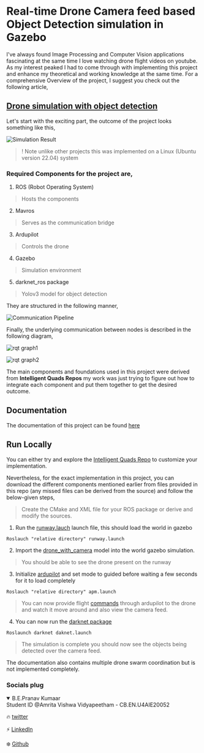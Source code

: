 # Real-time Drone Camera feed based Object Detection simulation in Gazebo

I've always found Image Processing and Computer Vision applications fascinating at the same time I love watching drone flight videos on youtube. As my interest peaked I had to come through with implementing this project and enhance my theoretical and working knowledge at the same time. For a comprehensive Overview of the project, I suggest you check out the following article,

## [Drone simulation with object detection](https://iq.opengenus.org/drone-simulation-with-object-detection/)

Let's start with the exciting part, the outcome of the project looks something like this,

![Simulation Result](https://github.com/genpranav/Yolov3-Object-Detection-from-Drone-feed/blob/main/Images/Simulation%20Result.png)

> ! Note unlike other projects this was implemented on a Linux (Ubuntu version 22.04) system

### Required Components for the project are,

1. ROS (Robot Operating System)
> Hosts the components
2. Mavros
> Serves as the communication bridge
3. Ardupilot
> Controls the drone
4. Gazebo
> Simulation environment
5. darknet_ros package
> Yolov3 model for object detection

They are structured in the following manner,

![Communication Pipeline](https://github.com/genpranav/Yolov3-Object-Detection-from-Drone-feed/blob/main/Images/Communication%20Pipeline.png)

Finally, the underlying communication between nodes is described in the following diagram,

![rqt graph1](https://github.com/genpranav/Yolov3-Object-Detection-from-Drone-feed/blob/main/Images/rqt%20graph%201.jpg)

![rqt graph2](https://github.com/genpranav/Yolov3-Object-Detection-from-Drone-feed/blob/main/Images/rqt%20graph%202.jpg)

The main components and foundations used in this project were derived from **Intelligent Quads Repos** my work was just trying to figure out how to integrate each component and put them together to get the desired outcome.

## Documentation

The documentation of this project can be found [here](https://github.com/genpranav/Yolov3-Object-Detection-from-Drone-feed/blob/main/Report.pdf)

## Run Locally

You can either try and explore the [Intelligent Quads Repo](https://github.com/orgs/Intelligent-Quads/repositories) to customize your implementation.


Nevertheless, for the exact implementation in this project, you can download the different components mentioned earlier from files provided in this repo (any missed files can be derived from the source) and follow the below-given steps,

> Create the CMake and XML file for your ROS package or derive and modify the sources.

1. Run the [runway.lauch](https://github.com/genpranav/Yolov3-Object-Detection-from-Drone-feed/blob/main/runway.launch) launch file, this should load the world in gazebo
```
Roslauch "relative directory" runway.launch
```
2. Import the [drone_with_camera](https://github.com/genpranav/Yolov3-Object-Detection-from-Drone-feed/tree/main/drone_with_camera) model into the world gazebo simulation.

> You should be able to see the drone present on the runway

3. Initialize [ardupilot](https://github.com/genpranav/Yolov3-Object-Detection-from-Drone-feed/blob/main/apm.launch) and set mode to guided before waiting a few seconds for it to load completely
```
Roslauch "relative directory" apm.launch
```

>You can now provide flight [commands](https://ardupilot.org/dev/docs/copter-sitl-mavproxy-tutorial.html) through ardupilot to the drone and watch it move around and also view the camera feed.

4. You can now run the [darknet package](https://github.com/leggedrobotics/darknet_ros
)

```
Roslaunch darknet daknet.launch 
```

>The simulation is complete you should now see the objects being detected over the camera feed.

The documentation also contains multiple drone swarm coordination but is not implemented completely.

### Socials plug

<details open>
<summary>B.E.Pranav Kumaar</summary>
Student ID @Amrita Vishwa Vidyapeetham - CB.EN.U4AIE20052

:fire: [twitter](https://twitter.com/bepranavkumaar1)

:zap: [LinkedIn](https://www.linkedin.com/in/pranav-kumaar/)

:snowflake: [Github](https://github.com/genpranav)

</details>

